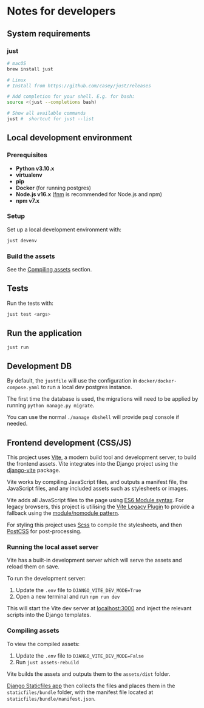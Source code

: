 # Notes for developers

## System requirements

### just

```sh
# macOS
brew install just

# Linux
# Install from https://github.com/casey/just/releases

# Add completion for your shell. E.g. for bash:
source <(just --completions bash)

# Show all available commands
just #  shortcut for just --list
```

## Local development environment

### Prerequisites

- **Python v3.10.x**
- **virtualenv**
- **pip**
- **Docker** (for running postgres)
- **Node.js v16.x** ([fnm](https://github.com/Schniz/fnm#installation) is recommended for Node.js and npm)
- **npm v7.x**

### Setup

Set up a local development environment with:

```sh
just devenv
```

### Build the assets

See the [Compiling assets](#compiling-assets) section.

## Tests

Run the tests with:

```sh
just test <args>
```

## Run the application

```sh
just run
```

## Development DB

By default, the `justfile` will use the configuration in `docker/docker-compose.yaml` to run a local dev postgres instance.

The first time the database is used, the migrations will need to be applied by running `python manage.py migrate`.

You can use the normal `./manage dbshell` will provide psql console if needed.


## Frontend development (CSS/JS)

This project uses [Vite](https://vitejs.dev/), a modern build tool and development server, to build the frontend assets.
Vite integrates into the Django project using the [django-vite](https://github.com/MrBin99/django-vite) package.

Vite works by compiling JavaScript files, and outputs a manifest file, the JavaScript files, and any included assets such as stylesheets or images.

Vite adds all JavaScript files to the page using [ES6 Module syntax](https://caniuse.com/es6-module).
For legacy browsers, this project is utilising the [Vite Legacy Plugin](https://github.com/vitejs/vite/tree/main/packages/plugin-legacy) to provide a fallback using the [module/nomodule pattern](https://philipwalton.com/articles/deploying-es2015-code-in-production-today/).

For styling this project uses [Scss](https://www.npmjs.com/package/sass) to compile the stylesheets, and then [PostCSS](https://github.com/postcss/postcss) for post-processing.

### Running the local asset server

Vite has a built-in development server which will serve the assets and reload them on save.

To run the development server:

1. Update the `.env` file to `DJANGO_VITE_DEV_MODE=True`
2. Open a new terminal and run `npm run dev`

This will start the Vite dev server at [localhost:3000](http://localhost:3000/) and inject the relevant scripts into the Django templates.

### Compiling assets

To view the compiled assets:

1. Update the `.env` file to `DJANGO_VITE_DEV_MODE=False`
2. Run `just assets-rebuild`

Vite builds the assets and outputs them to the `assets/dist` folder.

[Django Staticfiles app](https://docs.djangoproject.com/en/4.0/ref/contrib/staticfiles/) then collects the files and places them in the `staticfiles/bundle` folder, with the manifest file located at `staticfiles/bundle/manifest.json`.
